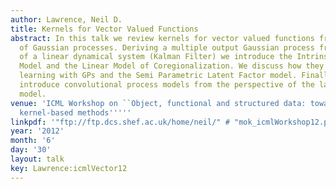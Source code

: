 ```yaml
---
author: Lawrence, Neil D.
title: Kernels for Vector Valued Functions
abstract: In this talk we review kernels for vector valued functions from the perspective
  of Gaussian processes. Deriving a multiple output Gaussian process from the perspective
  of a linear dynamical system (Kalman Filter) we introduce the Intrinsic Coregionalization
  Model and the Linear Model of Coregionalization. We discuss how they relate to multi-task
  learning with GPs and the Semi Parametric Latent Factor model. Finally, we will
  introduce convolutional process models from the perspective of the latent force
  model.
venue: 'ICML Workshop on ``Object, functional and structured data: towards next generation
  kernel-based methods'''''
linkpdf: '"ftp://ftp.dcs.shef.ac.uk/home/neil/" # "mok_icmlWorkshop12.pdf"'
year: '2012'
month: '6'
day: '30'
layout: talk
key: Lawrence:icmlVector12
---
```

